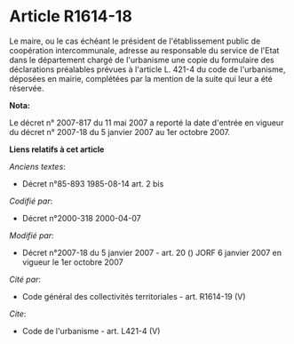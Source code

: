 # Article R1614-18

Le maire, ou le cas échéant le président de l'établissement public de coopération intercommunale, adresse au responsable du
service de l'Etat dans le département chargé de l'urbanisme une copie du formulaire des déclarations préalables prévues à
l'article L. 421-4 du code de l'urbanisme, déposées en mairie, complétées par la mention de la suite qui leur a été réservée.

**Nota:**

Le décret n° 2007-817 du 11 mai 2007 a reporté la date d'entrée en vigueur du décret n° 2007-18 du 5 janvier 2007 au 1er
octobre 2007.

**Liens relatifs à cet article**

_Anciens textes_:

  - Décret n°85-893 1985-08-14 art. 2 bis

_Codifié par_:

  - Décret n°2000-318 2000-04-07

_Modifié par_:

  - Décret n°2007-18 du 5 janvier 2007 - art. 20 () JORF 6 janvier 2007 en vigueur le 1er octobre 2007

_Cité par_:

  - Code général des collectivités territoriales - art. R1614-19 (V)

_Cite_:

  - Code de l'urbanisme - art. L421-4 (V)
